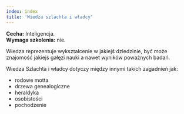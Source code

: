 ```yaml
---
index: index
title: 'Wiedza szlachta i władcy'
---
```



**Cecha:** Inteligencja.\
**Wymaga szkolenia:** nie.

Wiedza reprezentuje wykształcenie w jakiejś dziedzinie, być może znajomość jakiejś gałęzi nauki a nawet wyników poważnych badań.

Wiedza Szlachta i władcy dotyczy między innymi takich zagadnień jak:

- rodowe motta
- drzewa genealogiczne
- heraldyka
- osobistości
- pochodzenie